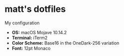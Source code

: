 # matt's dotfiles

My configuration

* __OS:__ macOS Mojave 10.14.2
* __Terminal:__ iTerm2
* __Color Scheme:__ Base16 in the OneDark-256 variation
* __Font:__ 12pt Monaco

